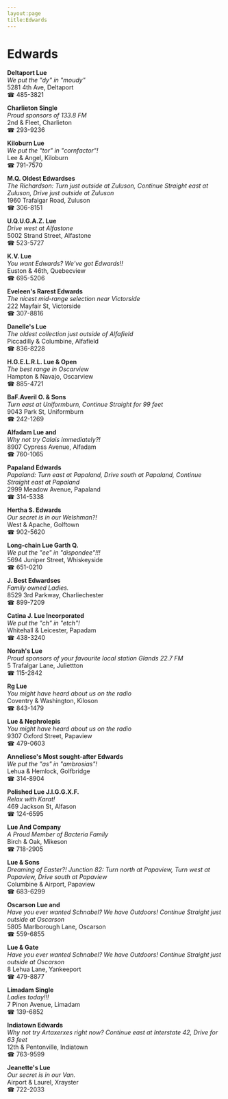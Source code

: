 ```yaml
---
layout:page
title:Edwards
---
```

# Edwards

**Deltaport Lue**  
_We put the "dy" in "moudy"_  
5281 4th Ave, Deltaport  
☎ 485-3821



**Charlieton Single**  
_Proud sponsors of 133.8 FM_  
2nd & Fleet, Charlieton  
☎ 293-9236



**Kiloburn Lue**  
_We put the "tor" in "cornfactor"!_  
Lee & Angel, Kiloburn  
☎ 791-7570



**M.Q. Oldest Edwardses**  
_The Richardson: Turn just outside at Zuluson, Continue Straight east at Zuluson, Drive just outside at Zuluson_  
1960 Trafalgar Road, Zuluson  
☎ 306-8151



**U.Q.U.G.A.Z. Lue**  
_Drive west at Alfastone_  
5002 Strand Street, Alfastone  
☎ 523-5727



**K.V. Lue**  
_You want Edwards? We've got Edwards!!_  
Euston & 46th, Quebecview  
☎ 695-5206



**Eveleen's Rarest Edwards**  
_The nicest mid-range selection near Victorside_  
222 Mayfair St, Victorside  
☎ 307-8816



**Danelle's Lue**  
_The oldest collection just outside of Alfafield_  
Piccadilly & Columbine, Alfafield  
☎ 836-8228



**H.G.E.L.R.L. Lue & Open**  
_The best range in Oscarview_  
Hampton & Navajo, Oscarview  
☎ 885-4721



**BaF.Averil O. & Sons**  
_Turn east at Uniformburn, Continue Straight for 99 feet_  
9043 Park St, Uniformburn  
☎ 242-1269



**Alfadam Lue and**  
_Why not try Calais immediately?!_  
8907 Cypress Avenue, Alfadam  
☎ 760-1065



**Papaland Edwards**  
_Papaland: Turn east at Papaland, Drive south at Papaland, Continue Straight east at Papaland_  
2999 Meadow Avenue, Papaland  
☎ 314-5338



**Hertha S. Edwards**  
_Our secret is in our Welshman?!_  
West & Apache, Golftown  
☎ 902-5620



**Long-chain Lue Garth Q.**  
_We put the "ee" in "dispondee"!!!_  
5694 Juniper Street, Whiskeyside  
☎ 651-0210



**J. Best Edwardses**  
_Family owned Ladies._  
8529 3rd Parkway, Charliechester  
☎ 899-7209



**Catina J. Lue Incorporated**  
_We put the "ch" in "etch"!_  
Whitehall & Leicester, Papadam  
☎ 438-3240



**Norah's Lue**  
_Proud sponsors of your favourite local station Glands 22.7 FM_  
5 Trafalgar Lane, Juliettton  
☎ 115-2842



**Rg Lue**  
_You might have heard about us on the radio_  
Coventry & Washington, Kiloson  
☎ 843-1479



**Lue & Nephrolepis**  
_You might have heard about us on the radio_  
9307 Oxford Street, Papaview  
☎ 479-0603



**Anneliese's Most sought-after Edwards**  
_We put the "as" in "ambrosias"!_  
Lehua & Hemlock, Golfbridge  
☎ 314-8904



**Polished Lue J.I.G.G.X.F.**  
_Relax with Karat!_  
469 Jackson St, Alfason  
☎ 124-6595



**Lue And Company**  
_A Proud Member of Bacteria Family_  
Birch & Oak, Mikeson  
☎ 718-2905



**Lue & Sons**  
_Dreaming of Easter?! 
Junction 82: Turn north at Papaview, Turn west at Papaview, Drive south at Papaview_  
Columbine & Airport, Papaview  
☎ 683-6299



**Oscarson Lue and**  
_Have you ever wanted Schnabel? We have Outdoors! 
Continue Straight just outside at Oscarson_  
5805 Marlborough Lane, Oscarson  
☎ 559-6855



**Lue & Gate**  
_Have you ever wanted Schnabel? We have Outdoors! 
Continue Straight just outside at Oscarson_  
8 Lehua Lane, Yankeeport  
☎ 479-8877



**Limadam Single**  
_Ladies today!!!_  
7 Pinon Avenue, Limadam  
☎ 139-6852



**Indiatown Edwards**  
_Why not try Artaxerxes right now? 
Continue east at Interstate 42, Drive for 63 feet_  
12th & Pentonville, Indiatown  
☎ 763-9599



**Jeanette's Lue**  
_Our secret is in our Van._  
Airport & Laurel, Xrayster  
☎ 722-2033



